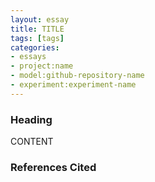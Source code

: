 ```yaml
---
layout: essay
title: TITLE
tags: [tags]
categories: 
- essays
- project:name
- model:github-repository-name
- experiment:experiment-name
---
```


### Heading ###

CONTENT


### References Cited ###

